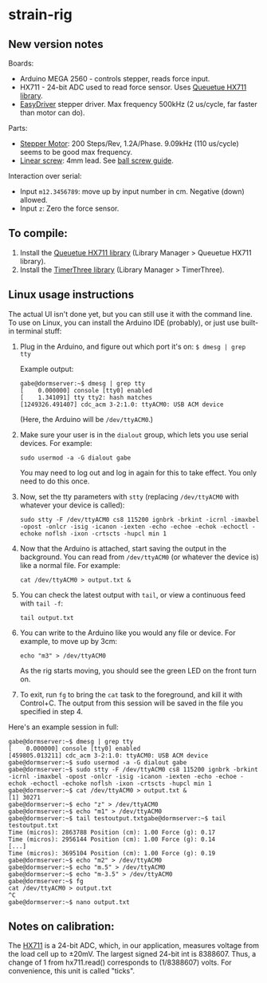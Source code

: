 # strain-rig

## New version notes

Boards:
 - Arduino MEGA 2560 - controls stepper, reads force input.
 - HX711 - 24-bit ADC used to read force sensor. Uses [Queuetue HX711 library](https://github.com/queuetue/Q2-HX711-Arduino-Library/).
 - [EasyDriver](http://www.schmalzhaus.com/EasyDriver/) stepper driver. Max frequency 500kHz (2 us/cycle, far faster than motor can do).

Parts: 
 - [Stepper Motor](https://www.pololu.com/product/1200): 200 Steps/Rev, 1.2A/Phase. 9.09kHz (110 us/cycle) seems to be good max frequency.
 - [Linear screw](https://www.smw3d.com/sfu-1204-ball-screw-and-flanged-nut/): 4mm lead. See [ball screw guide](http://www.anaheimautomation.com/manuals/forms/ball-screw-guide.php#sthash.fK6LyzyL.WL0C372z.dpbs).

Interaction over serial:
 - Input `m12.3456789`: move up by input number in cm. Negative (down) allowed.
 - Input `z`: Zero the force sensor.

## To compile:
1. Install the [Queuetue HX711 library](https://github.com/queuetue/Q2-HX711-Arduino-Library/) (Library Manager > Queuetue HX711 library).
1. Install the [TimerThree library](https://github.com/PaulStoffregen/TimerThree) (Library Manager > TimerThree).

## Linux usage instructions

The actual UI isn't done yet, but you can still use it with the command line. To use on Linux, you can install the Arduino IDE (probably), or just use built-in terminal stuff:

1. Plug in the Arduino, and figure out which port it's on:
   `$ dmesg | grep tty`
  
   Example output:
   ```
   gabe@dormserver:~$ dmesg | grep tty
   [    0.000000] console [tty0] enabled
   [    1.341091] tty tty2: hash matches
   [1249326.491407] cdc_acm 3-2:1.0: ttyACM0: USB ACM device
   ```
   (Here, the Arduino will be `/dev/ttyACM0`.)
2. Make sure your user is in the `dialout` group, which lets you use serial devices. For example:	

   `sudo usermod -a -G dialout gabe`

   You may need to log out and log in again for this to take effect.  You only need to do this once.
3. Now, set the tty parameters with `stty` (replacing `/dev/ttyACM0` with whatever your device is called):

   ```
   sudo stty -F /dev/ttyACM0 cs8 115200 ignbrk -brkint -icrnl -imaxbel -opost -onlcr -isig -icanon -iexten -echo -echoe -echok -echoctl -echoke noflsh -ixon -crtscts -hupcl min 1
   ```
4. Now that the Arduino is attached, start saving the output in the background.  You can read from `/dev/ttyACM0` (or whatever the device is) like a normal file.  For example:

   `cat /dev/ttyACM0 > output.txt &`
5. You can check the latest output with `tail`, or view a continuous feed with `tail -f`:

   `tail output.txt`
6. You can write to the Arduino like you would any file or device. For example, to move up by 3cm:

   `echo "m3" > /dev/ttyACM0`

   As the rig starts moving, you should see the green LED on the front turn on.
7. To exit, run `fg` to bring the `cat` task to the foreground, and kill it with Control+C.  The output from this session will be saved in the file you specified in step 4.


Here's an example session in full:

```
gabe@dormserver:~$ dmesg | grep tty
[    0.000000] console [tty0] enabled
[459805.013211] cdc_acm 3-2:1.0: ttyACM0: USB ACM device
gabe@dormserver:~$ sudo usermod -a -G dialout gabe
gabe@dormserver:~$ sudo stty -F /dev/ttyACM0 cs8 115200 ignbrk -brkint -icrnl -imaxbel -opost -onlcr -isig -icanon -iexten -echo -echoe -echok -echoctl -echoke noflsh -ixon -crtscts -hupcl min 1
gabe@dormserver:~$ cat /dev/ttyACM0 > output.txt &
[1] 30271
gabe@dormserver:~$ echo "z" > /dev/ttyACM0
gabe@dormserver:~$ echo "m1" > /dev/ttyACM0
gabe@dormserver:~$ tail testoutput.txtgabe@dormserver:~$ tail testoutput.txt
Time (micros): 2863788 Position (cm): 1.00 Force (g): 0.17
Time (micros): 2956144 Position (cm): 1.00 Force (g): 0.14
[...]
Time (micros): 3695104 Position (cm): 1.00 Force (g): 0.19
gabe@dormserver:~$ echo "m2" > /dev/ttyACM0
gabe@dormserver:~$ echo "m.5" > /dev/ttyACM0
gabe@dormserver:~$ echo "m-3.5" > /dev/ttyACM0
gabe@dormserver:~$ fg
cat /dev/ttyACM0 > output.txt
^C
gabe@dormserver:~$ nano output.txt
```

## Notes on calibration:

The [HX711](https://cdn.sparkfun.com/datasheets/Sensors/ForceFlex/hx711_english.pdf) is a 24-bit ADC, which, in our application, measures voltage from the load cell up to ±20mV. The largest signed 24-bit int is 8388607. Thus, a change of 1 from hx711.read() corresponds to (1/8388607) volts.  For convenience, this unit is called "ticks".
